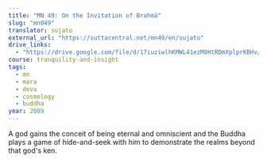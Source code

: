 ```yaml
---
title: "MN 49: On the Invitation of Brahmā"
slug: "mn049"
translator: sujato
external_url: "https://suttacentral.net/mn49/en/sujato"
drive_links:
  - "https://drive.google.com/file/d/17iuziwlhKMWL41ezM8HtRDmXplprKBHv/view?usp=drivesdk"
course: tranquility-and-insight
tags:
  - mn
  - mara
  - deva
  - cosmology
  - buddha
year: 2009
---
```


A god gains the conceit of being eternal and omniscient and the Buddha plays a game of hide-and-seek with him to demonstrate the realms beyond that god's ken.
